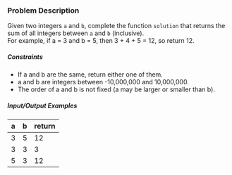 ### Problem Description

<p>Given two integers <code>a</code> and <code>b</code>, complete the function <code>solution</code> that returns the sum of all integers between <code>a</code> and <code>b</code> (inclusive). <br>
For example, if a = 3 and b = 5, then 3 + 4 + 5 = 12, so return 12.</p>

<h5>Constraints</h5>

<ul>
<li>If a and b are the same, return either one of them.</li>
<li>a and b are integers between -10,000,000 and 10,000,000.</li>
<li>The order of a and b is not fixed (a may be larger or smaller than b).</li>
</ul>

<h5>Input/Output Examples</h5>
<table class="table">
        <thead><tr>
<th>a</th>
<th>b</th>
<th>return</th>
</tr>
</thead>
        <tbody><tr>
<td>3</td>
<td>5</td>
<td>12</td>
</tr>
<tr>
<td>3</td>
<td>3</td>
<td>3</td>
</tr>
<tr>
<td>5</td>
<td>3</td>
<td>12</td>
</tr>
</tbody>
      </table>
